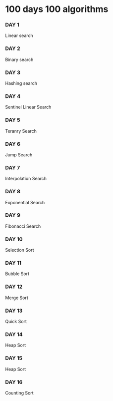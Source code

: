 # 100 days 100 algorithms

### DAY 1
Linear search

### DAY 2
Binary search

### DAY 3
Hashing search

### DAY 4
Sentinel Linear Search

### DAY 5
Teranry Search

### DAY 6
Jump Search

### DAY 7
Interpolation Search

### DAY 8
Exponential Search

### DAY 9
Fibonacci Search

### DAY 10
Selection Sort

### DAY 11
Bubble Sort

### DAY 12
Merge Sort

### DAY 13
Quick Sort

### DAY 14
Heap Sort

### DAY 15
Heap Sort

### DAY 16
Counting Sort